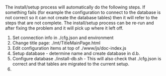 
The install/setup process will automatically do the following steps.  If something fails (for example the configuration to connect to the database is not correct so it can not 
create the database tables) then it will refer to the steps that are not complete.  The install/setup process can be re-run and after fixing the problem and it will
pick up where it left off.

1. Set connection info in ./cfg.json and environment
2. Change title page: ./mt/TitleMainPage.html
3. Edit  configuration items at top of ./www/js/doc-index.js
4. Setup database - determine name and create database in d.b.
5. Configure database ./install-db.sh - This will also check that ./cfg.json is correct and that tables are migrated to the current setup.
6. 


